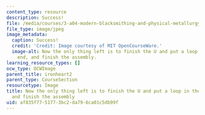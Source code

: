 ```yaml
---
content_type: resource
description: Success!
file: /media/courses/3-a04-modern-blacksmithing-and-physical-metallurgy-fall-2008/af835f7751773bc2da796ca01c5db99f_133.jpg
file_type: image/jpeg
image_metadata:
  caption: Success!
  credit: 'Credit: Image courtesy of MIT OpenCourseWare.'
  image-alt: Now the only thing left is to finish the U and put a loop in the other
    end, and finish the assembly.
learning_resource_types: []
ocw_type: OCWImage
parent_title: ironheart2
parent_type: CourseSection
resourcetype: Image
title: Now the only thing left is to finish the U and put a loop in the other end,
  and finish the assembly
uid: af835f77-5177-3bc2-da79-6ca01c5db99f
---
```

